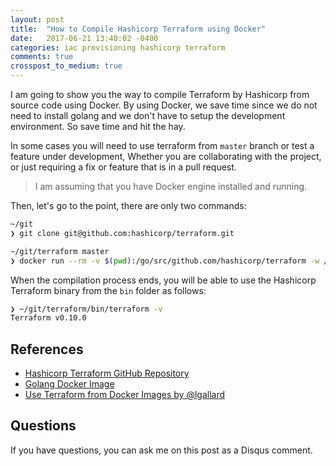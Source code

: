 ```yaml
---
layout: post
title:  "How to Compile Hashicorp Terraform using Docker"
date:   2017-06-21 13:40:02 -0400
categories: iac provisioning hashicorp terraform
comments: true
crosspost_to_medium: true
---
```


I am going to show you the way to compile Terraform by Hashicorp from source
code using Docker. By using Docker, we save time since we do not need to install
golang and we don't have to setup the development environment. So save time and
hit the hay.

In some cases you will need to use terraform from `master` branch or test a
feature under development, Whether you are collaborating with the project, or
just requiring a fix or feature that is in a pull request.

> I am assuming that you have Docker engine installed and running.

Then, let's go to the point, there are only two commands: 

```sh
~/git
❯ git clone git@github.com:hashicorp/terraform.git
```

```sh
~/git/terraform master
❯ docker run --rm -v $(pwd):/go/src/github.com/hashicorp/terraform -w /go/src/github.com/hashicorp/terraform -e XC_OS=linux -e XC_ARCH=amd64 golang:latest bash -c "apt-get update && apt-get install -y zip && make bin"
```

When the compilation process ends, you will be able to use the Hashicorp
Terraform binary from the `bin` folder as follows:

```sh
❯ ~/git/terraform/bin/terraform -v
Terraform v0.10.0
```

## References

- [Hashicorp Terraform GitHub Repository][terraform-repo]
- [Golang Docker Image][golang-docker]
- [Use Terraform from Docker Images by @lgallard][tfdocker]

## Questions

If you have questions, you can ask me on this post as a Disqus comment.

[terraform-repo]: https://github.com/hashicorp/terraform
[golang-docker]: https://hub.docker.com/_/golang/
[tfdocker]: https://github.com/lgallard/tfdocker/blob/master/tfdocker
